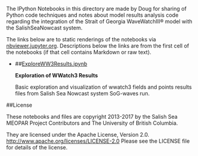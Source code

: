 The IPython Notebooks in this directory are made by Doug for
sharing of Python code techniques and notes about model results analysis
code regarding the integration of the Strait of Georgia WaveWatchIII®
model with the SalishSeaNowcast system.

The links below are to static renderings of the notebooks via
[nbviewer.jupyter.org](https://nbviewer.jupyter.org/).
Descriptions below the links are from the first cell of the notebooks
(if that cell contains Markdown or raw text).

* ##[ExploreWW3Results.ipynb](https://nbviewer.jupyter.org/urls/bitbucket.org/salishsea/analysis-doug/raw/tip/notebooks/SoG-waves/ExploreWW3Results.ipynb)

    **Exploration of WWatch3 Results**

    Basic exploration and visualization of wwatch3 fields and points results files from
    Salish Sea Nowcast system SoG-waves run.


##License

These notebooks and files are copyright 2013-2017
by the Salish Sea MEOPAR Project Contributors
and The University of British Columbia.

They are licensed under the Apache License, Version 2.0.
http://www.apache.org/licenses/LICENSE-2.0
Please see the LICENSE file for details of the license.

